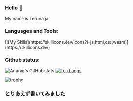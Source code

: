 ### Hello 👋

My name is Terunaga.


<p align="left">
</p>

<h3 align="left">Languages and Tools:</h3>
[![My Skills](https://skillicons.dev/icons?i=js,html,css,wasm)](https://skillicons.dev)

<h3 align="left">Github status:</h3>

![Anurag's GitHub stats](https://github-readme-stats.vercel.app/api?username=teru12012000&show_icons=true&theme=radical)
[![Top Langs](https://github-readme-stats.vercel.app/api/top-langs/?username=teru12012000&layout=compact)](https://github.com/anuraghazra/github-readme-stats)

[![trophy](https://github-profile-trophy.vercel.app/?username=teru12012000)](https://github.com/ryo-ma/github-profile-trophy)


### とりあえず書いてみました
<!--
**teru12012000/teru12012000** is a ✨ _special_ ✨ repository because its `README.md` (this file) appears on your GitHub profile.

Here are some ideas to get you started:

- 🔭 I’m currently working on ...
- 🌱 I’m currently learning ...
- 👯 I’m looking to collaborate on ...
- 🤔 I’m looking for help with ...
- 💬 Ask me about ...
- 📫 How to reach me: ...
- 😄 Pronouns: ...
- ⚡ Fun fact: ...
-->
